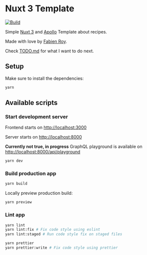 # Nuxt 3 Template

[![Build](https://github.com/ExiledNarwal28/nuxt3-template/actions/workflows/build.yml/badge.svg)](https://github.com/ExiledNarwal28/nuxt3-template/actions/workflows/build.yml)

Simple [Nuxt 3](https://v3.nuxtjs.org/) and [Apollo](https://www.apollographql.com/) Template about recipes.

Made with love by [Fabien Roy](https://github.com/ExiledNarwal28).

Check [TODO.md](TODO.md) for what I want to do next.

## Setup

Make sure to install the dependencies:

```bash
yarn
```

## Available scripts

### Start development server

Frontend starts on [http://localhost:3000](http://localhost:3000)

Server starts on [http://localhost:8000](http://localhost:8000)

**Currently not true, in progress** GraphQL playground is available on
[http://localhost:8000/api/playground](http://localhost:8000/api/playground)

```bash
yarn dev
```

### Build production app

```bash
yarn build
```

Locally preview production build:

```bash
yarn preview
```

### Lint app

```bash
yarn lint
yarn lint:fix # Fix code style using eslint
yarn lint:staged # Run code style fix on staged files

yarn prettier
yarn prettier:write # Fix code style using prettier
```

